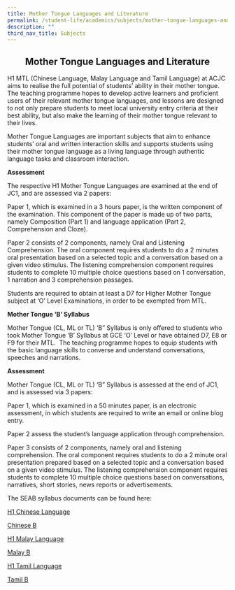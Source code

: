 ```yaml
---
title: Mother Tongue Languages and Literature
permalink: /student-life/academics/subjects/mother-tongue-languages-and-literature/
description: ""
third_nav_title: Subjects
---
```

## <center> Mother Tongue Languages and Literature </center>

H1 MTL (Chinese Language, Malay Language and Tamil Language) at ACJC aims to realise the full potential of students’ ability in their mother tongue. The teaching programme hopes to develop active learners and proficient users of their relevant mother tongue languages, and lessons are designed to not only prepare students to meet local university entry criteria at their best ability, but also make the learning of their mother tongue relevant to their lives.

Mother Tongue Languages are important subjects that aim to enhance students’ oral and written interaction skills and supports students using their mother tongue language as a living language through authentic language tasks and classroom interaction.

**Assessment**

The respective H1 Mother Tongue Languages are examined at the end of JC1, and are assessed via 2 papers:

Paper 1, which is examined in a 3 hours paper, is the written component of the examination. This component of the paper is made up of two parts, namely Composition (Part 1) and language application (Part 2, Comprehension and Cloze).

Paper 2 consists of 2 components, namely Oral and Listening Comprehension. The oral component requires students to do a 2 minutes oral presentation based on a selected topic and a conversation based on a given video stimulus. The listening comprehension component requires students to complete 10 multiple choice questions based on 1 conversation, 1 narration and 3 comprehension passages.

Students are required to obtain at least a D7 for Higher Mother Tongue subject at ‘O’ Level Examinations, in order to be exempted from MTL.

  

**Mother Tongue ‘B’ Syllabus**

Mother Tongue (CL, ML or TL) ‘B” Syllabus is only offered to students who took Mother Tongue ‘B’ Syllabus at GCE ‘O’ Level or have obtained D7, E8 or F9 for their MTL. &nbsp;The teaching programme hopes to equip students with the basic language skills to converse and understand conversations, speeches and narrations.&nbsp;

  

**Assessment**

Mother Tongue (CL, ML or TL) ‘B” Syllabus is assessed at the end of JC1, and is assessed via 3 papers:

Paper 1, which is examined in a 50 minutes paper, is an electronic assessment, in which students are required to write an email or online blog entry.

Paper 2 assess the student’s language application through comprehension.

Paper 3 consists of 2 components, namely oral and listening comprehension. The oral component requires students to do a 2 minute oral presentation prepared based on a selected topic and a conversation based on a given video stimulus. The listening comprehension component requires students to complete 10 multiple choice questions based on conversations, narratives, short stories, news reports or advertisements.

  

The SEAB syllabus documents can be found here:

[H1 Chinese Language](/files/8611_y21_sy.pdf)

[Chinese B](/files/8611_y21_sy.pdff)  
  
[H1 Malay Language](/files/8656_y21_sy.pdf)

[Malay B](/files/8613_y21_sy.pdf)  

[H1 Tamil Language](/files/8657_y21_sy.pdf)

[Tamil B](/files/8614_y21_sy.pdf)